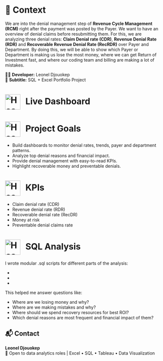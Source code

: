 # 🏥 Context

We are into the denial management step of **Revenue Cycle Management (RCM)** right after the payment was posted by the Payer. We want to have an overview of denial claims before resubmitting them. For this, we are analyzing three denial rates: **Claim Denial rate (CDR)**, **Revenue Denial Rate (RDR)** and **Recoverable Revenue Denial Rate (RecRDR)** over Payer and Department. By doing this, we will be able to show which Payer or Department is making us lose the most money, where we can get Return of Investment fast, and where our coding team and billing are making a lot of mistakes.

👩‍💻 **Developer:** Leonel Djouokep  
📌 **Subtitle:** SQL + Excel Portfolio Project  

<h1>
  <img src="https://valuechainplanning.com/upload/blog/28520.jpg" alt="Hospital Logo" width="50" style="vertical-align: middle; margin-right: 10px;">
  Live Dashboard
</h1>

<h1>
  <img src="https://scottklasen.com/wp-content/uploads/2021/04/goal-setting-1955806__480.png" alt="Hospital Logo" width="50" style="vertical-align: middle; margin-right: 10px;">
  Project Goals
</h1>

- Build dashboards to monitor denial rates, trends, payer and department patterns.
- Analyze top denial reasons and financial impact.
- Provide denial management with easy-to-read KPIs.
- Highlight recoverable money and preventable denials.

<h1>
  <img src="https://www.lohmancompany.com/wp-content/uploads/2018/08/478552927-1-scaled-2560x1280.jpg" alt="Hospital Logo" width="50" style="vertical-align: middle; margin-right: 10px;">
   KPIs
</h1>

- Claim denial rate (CDR)
- Revenue denial rate (RDR)
- Recoverable denial rate (RecDR)
- Money at risk
- Preventable denial claims rate
 
 <h1>
  <img src="https://optim.tildacdn.one/tild6238-3035-4335-a333-306335373139/-/format/webp/IMG_3349.jpg.webp" alt="Hospital Logo" width="50" style="vertical-align: middle; margin-right: 10px;">
   SQL Analysis
</h1>

 I wrote modular .sql scripts for different parts of the analysis:
 
 -
 -
 -
 This helped me answer questions like:
- Where are we losing money and why? 
- Where are we making mistakes and why? 
- Where should we spend recovery resources for best ROI? 
-	Which denial reasons are most frequent and financial impact of them?

  ## 📬 Contact
**Leonel Djouokep**  
📌 Open to data analytics roles | Excel • SQL • Tableau • Data Visualization 
